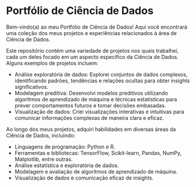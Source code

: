 # Portfólio de Ciência de Dados
Bem-vindo(a) ao meu Portfólio de Ciência de Dados! Aqui você encontrará uma coleção dos meus projetos e experiências relacionados à área de Ciência de Dados.

Este repositório contém uma variedade de projetos nos quais trabalhei, cada um deles focado em um aspecto específico da Ciência de Dados. Alguns exemplos de projetos incluem:

* Análise exploratória de dados: Explorei conjuntos de dados complexos, identificando padrões, tendências e relações ocultas para obter insights significativos.
* Modelagem preditiva: Desenvolvi modelos preditivos utilizando algoritmos de aprendizado de máquina e técnicas estatísticas para prever comportamentos futuros e tomar decisões embasadas.
* Visualização de dados: Criei visualizações interativas e intuitivas para comunicar informações complexas de maneira clara e eficaz.

Ao longo dos meus projetos, adquiri habilidades em diversas áreas da Ciência de Dados, incluindo:

* Linguagens de programação: Python e R.
* Ferramentas e bibliotecas: TensorFlow, Scikit-learn, Pandas, NumPy, Matplotlib, entre outras.
* Análise estatística e exploratória de dados.
* Modelagem e avaliação de algoritmos de aprendizado de máquina.
* Visualização de dados e comunicação eficaz de insights.
